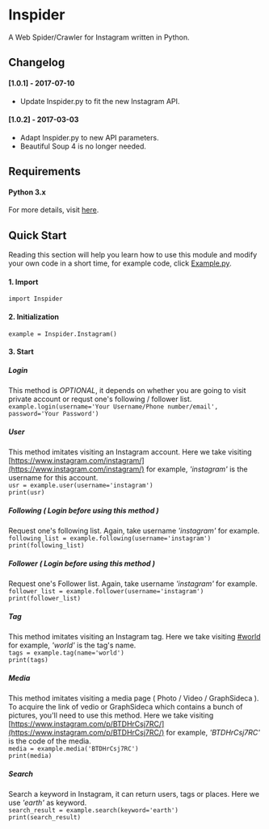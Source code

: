 # Inspider
A Web Spider/Crawler for Instagram written in Python.

## Changelog
#### [1.0.1] - 2017-07-10
- Update Inspider.py to fit the new Instagram API.
#### [1.0.2] - 2017-03-03
- Adapt Inspider.py to new API parameters.
- Beautiful Soup 4 is no longer needed.

## Requirements
#### Python 3.x
For more details, visit [here](https://www.python.org/downloads/).

## Quick Start
Reading this section will help you learn how to use this module and modify your own code in a short time, for example code, click [Example.py](https://github.com/orzitsu/Inspider/blob/master/Example.py).  
#### 1. Import
```import Inspider```
#### 2. Initialization
```example = Inspider.Instagram()```  
#### 3. Start  

##### Login  
This method is *OPTIONAL*, it depends on whether you are going to visit private account or requst one's following / follower list.  
```example.login(username='Your Username/Phone number/email', password='Your Password')```  

##### User  
This method imitates visiting an Instagram account. Here we take visiting [https://www.instagram.com/instagram/](https://www.instagram.com/instagram/) for example, *'instagram'* is the username for this account.  
```usr = example.user(username='instagram')```  
```print(usr)```  

##### Following ( Login before using this method )  
Request one's following list. Again, take username *'instagram'* for example.  
```following_list = example.following(username='instagram')```  
```print(following_list)```  

##### Follower ( Login before using this method )  
Request one's Follower list. Again, take username *'instagram'* for example.  
```follower_list = example.follower(username='instagram')```  
```print(follower_list)```  

##### Tag  
This method imitates visiting an Instagram tag. Here we take visiting [#world](https://www.instagram.com/explore/tags/world/) for example, *'world'* is the tag's name.  
```tags = example.tag(name='world')```  
```print(tags)```  

##### Media  
This method imitates visiting a media page ( Photo / Video / GraphSideca ). To acquire the link of vedio or GraphSideca which contains a bunch of pictures, you'll need to use this method. Here we take visiting [https://www.instagram.com/p/BTDHrCsj7RC/](https://www.instagram.com/p/BTDHrCsj7RC/) for example, *'BTDHrCsj7RC'* is the code of the media.  
```media = example.media('BTDHrCsj7RC')```  
```print(media)```  

##### Search  
Search a keyword in Instagram, it can return users, tags or places. Here we use *'earth'* as keyword.  
```search_result = example.search(keyword='earth')```  
```print(search_result)```  

